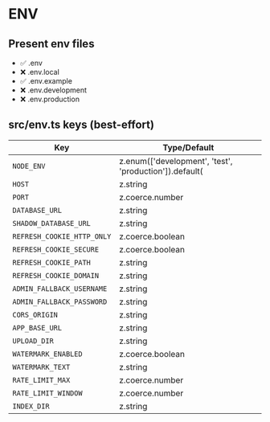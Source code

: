 # ENV

## Present env files
- ✅ .env
- ❌ .env.local
- ✅ .env.example
- ❌ .env.development
- ❌ .env.production

## src/env.ts keys (best-effort)

| Key | Type/Default |
|---|---|
| `NODE_ENV` | z.enum(['development', 'test', 'production']).default( |
| `HOST` | z.string |
| `PORT` | z.coerce.number |
| `DATABASE_URL` | z.string |
| `SHADOW_DATABASE_URL` | z.string |
| `REFRESH_COOKIE_HTTP_ONLY` | z.coerce.boolean |
| `REFRESH_COOKIE_SECURE` | z.coerce.boolean |
| `REFRESH_COOKIE_PATH` | z.string |
| `REFRESH_COOKIE_DOMAIN` | z.string |
| `ADMIN_FALLBACK_USERNAME` | z.string |
| `ADMIN_FALLBACK_PASSWORD` | z.string |
| `CORS_ORIGIN` | z.string |
| `APP_BASE_URL` | z.string |
| `UPLOAD_DIR` | z.string |
| `WATERMARK_ENABLED` | z.coerce.boolean |
| `WATERMARK_TEXT` | z.string |
| `RATE_LIMIT_MAX` | z.coerce.number |
| `RATE_LIMIT_WINDOW` | z.coerce.number |
| `INDEX_DIR` | z.string |